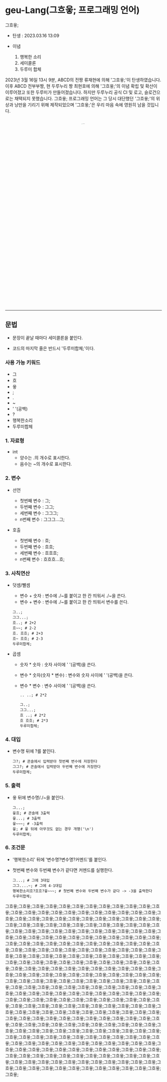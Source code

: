 # geu-Lang(그흐읗; 프로그래밍 언어)

그흐읗;

-   탄생 : 2023.03.16 13:09

-   이념
    1.   행복한 소리
    2.   세미콜론
    3.   두루미 합체

2023년 3월 16일 13시 9분, ABCD의 전짱 류재현에 의해 '그흐읗;'이 탄생하였습니다. 이후 ABCD 전부부짱, 현 두루누리 짱 최현호에 의해 '그흐읗;'의 이념 확립 및 확산이 이루어졌고 또한 두루미가 만들어졌습니다. 하지만 두루누리 공식 CI 및 로고, 슬로건으로는 채택되지 못했습니다. 그흐읗; 프로그래밍 언어는 그 당시 대단했던 '그흐읗;'의 위상과 낭만을 기리기 위해 제작되었으며 '그흐읗;'은 우리 마음 속에 영원히 남을 것입니다.

<br>

<div align="center">
<img src="https://github.com/ovisL/geu-Lang/assets/81283189/6edccd0f-5f50-4fff-9fb5-779d4865d4f9" alt="dooroome" style="zoom:10%;" width="15%" />
</div>

---

## 문법

-   문장이 끝날 때마다 세미콜론을 붙인다.

-   코드의 마지막 줄은 반드시 '두루미합체;'이다.

### 사용 가능 키워드

-   그
-   흐
-   읗
-   ;
-   .
-   ~
-   ' '(공백)
-   ?
-   행복한소리
-   두루미합체 


### 1. 자료형
- int 
  - 양수는 .의 개수로 표시한다.
  - 음수는 ~의 개수로 표시한다.

### 2. 변수
 - 선언
     - 첫번째 변수 : 그;
     - 두번째 변수 : 그그;
     - 세번째 변수 : 그그그;
     - n번째 변수 : 그그그...그;
         
- 호출
    - 첫번째 변수 : 흐;
    - 두번째 변수 : 흐흐;
    - 세번째 변수 : 흐흐흐;
    - n번째 변수 : 흐흐흐...흐;

### 3. 사칙연산
- 덧셈/뺄셈
    - 변수 + 숫자 : 변수에 ./~를 붙이고 한 칸 띄워서 ./~을 쓴다.
    - 변수 + 변수 : 변수에 ./~를 붙이고 한 칸 띄워서 변수를 쓴다.
   
    ```
    그..;
    그그...;
    흐..; # 2+2
    흐~~; # 2-2
    흐. 흐흐; # 2+3
    흐~ 흐흐; # 2-3
    두루미합체;
    ```
- 곱셈
  - 숫자 * 숫자 : 숫자 사이에 ' '(공백)을 쓴다.
  - 변수 * 숫자(숫자 * 변수) : 변수와 숫자 사이에 ' '(공백)을 쓴다.
  - 변수 * 변수 : 변수 사이에 ' '(공백)을 쓴다.
  
    ```
    .. ..; # 2*2
    
    그..;
    그그...;
    흐 ..; # 2*2
    흐 흐흐; # 2*3
    두루미합체;
    ```

### 4. 대입
- 변수명 뒤에 ?를 붙인다.

    ```
    그?; # 콘솔에서 입력받아 첫번째 변수에 저장한다
    그그?; # 콘솔에서 입력받아 두번째 변수에 저장한다
    두루미합체;
    ```
     
### 5. 출력
- 읗 뒤에 변수명/./~을 붙인다.
    
    ```
    그...;
    읗흐; # 콘솔에 3출력
    읗...; # 3출력
    읗~~~; # -3출력
    읗; # 읗 뒤에 아무것도 없는 경우 개행('\n')
    두루미합체;
    ```

### 6. 조건문
- '행복한소리' 뒤에 '변수명?변수명?커멘드'를 붙인다.
-  첫번째 변수와 두번째 변수가 같다면 커멘드를 실행한다.

    ```
    그...; # 그에 3대입 
    그그....~; # 그에 4-1대입
    행복한소리흐?흐흐?읗~~~; # 첫번째 변수와 두번째 변수가 같다 -> -3을 출력한다
    두루미합체;
    ```

그흐읗;그흐읗;그흐읗;그흐읗;그흐읗;그흐읗;그흐읗;그흐읗;그흐읗;그흐읗;그흐읗;그흐읗;그흐읗;그흐읗;그흐읗;그흐읗;그흐읗;그흐읗;그흐읗;그흐읗;그흐읗;그흐읗;그흐읗;그흐읗;그흐읗;그흐읗;그흐읗;그흐읗;그흐읗;그흐읗;그흐읗;그흐읗;그흐읗;그흐읗;그흐읗;그흐읗;그흐읗;그흐읗;그흐읗;그흐읗;그흐읗;그흐읗;그흐읗;그흐읗;그흐읗;그흐읗;그흐읗;그흐읗;그흐읗;그흐읗;그흐읗;그흐읗;그흐읗;그흐읗;그흐읗;그흐읗;그흐읗;그흐읗;그흐읗;그흐읗;그흐읗;그흐읗;그흐읗;그흐읗;그흐읗;그흐읗;그흐읗;그흐읗;그흐읗;그흐읗;그흐읗;그흐읗;그흐읗;그흐읗;그흐읗;그흐읗;그흐읗;그흐읗;그흐읗;그흐읗;그흐읗;그흐읗;그흐읗;그흐읗;그흐읗;그흐읗;그흐읗;그흐읗;그흐읗;그흐읗;그흐읗;그흐읗;그흐읗;그흐읗;그흐읗;그흐읗;그흐읗;그흐읗;그흐읗;그흐읗;그흐읗;그흐읗;그흐읗;그흐읗;그흐읗;그흐읗;그흐읗;그흐읗;그흐읗;그흐읗;그흐읗;그흐읗;그흐읗;그흐읗;그흐읗;그흐읗;그흐읗;그흐읗;그흐읗;그흐읗;그흐읗;그흐읗;그흐읗;그흐읗;그흐읗;그흐읗;그흐읗;그흐읗;그흐읗;그흐읗;그흐읗;그흐읗;그흐읗;그흐읗;그흐읗;그흐읗;그흐읗;그흐읗;그흐읗;그흐읗;그흐읗;그흐읗;그흐읗;그흐읗;그흐읗;그흐읗;그흐읗;그흐읗;그흐읗;그흐읗;그흐읗;그흐읗;그흐읗;그흐읗;그흐읗;그흐읗;그흐읗;그흐읗;그흐읗;그흐읗;그흐읗;그흐읗;그흐읗;그흐읗;그흐읗;그흐읗;그흐읗;그흐읗;그흐읗;그흐읗;그흐읗;그흐읗;그흐읗;그흐읗;그흐읗;그흐읗;그흐읗;그흐읗;그흐읗;그흐읗;그흐읗;그흐읗;그흐읗;그흐읗;그흐읗;그흐읗;그흐읗;그흐읗;그흐읗;그흐읗;그흐읗;그흐읗;그흐읗;그흐읗;그흐읗;그흐읗;그흐읗;그흐읗;그흐읗;그흐읗;그흐읗;그흐읗;그흐읗;그흐읗;그흐읗;그흐읗;그흐읗;그흐읗;그흐읗;그흐읗;그흐읗;그흐읗;그흐읗;그흐읗;그흐읗;그흐읗;그흐읗;그흐읗;그흐읗;그흐읗;그흐읗;그흐읗;그흐읗;그흐읗;그흐읗;그흐읗;그흐읗;그흐읗;그흐읗;그흐읗;그흐읗;그흐읗;그흐읗;그흐읗;그흐읗;그흐읗;그흐읗;그흐읗;그흐읗;그흐읗;그흐읗;그흐읗;그흐읗;그흐읗;그흐읗;그흐읗;그흐읗;그흐읗;그흐읗;그흐읗;그흐읗;그흐읗;그흐읗;그흐읗;그흐읗;그흐읗;그흐읗;그흐읗;그흐읗;그흐읗;그흐읗;그흐읗;그흐읗;그흐읗;그흐읗;그흐읗;그흐읗;그흐읗;그흐읗;그흐읗;그흐읗;그흐읗;그흐읗;그흐읗;그흐읗;그흐읗;그흐읗;그흐읗;그흐읗;그흐읗;그흐읗;그흐읗;그흐읗;그흐읗;그흐읗;그흐읗;그흐읗;그흐읗;그흐읗;그흐읗;그흐읗;그흐읗;그흐읗;그흐읗;그흐읗;그흐읗;그흐읗;그흐읗;그흐읗;그흐읗;그흐읗;그흐읗;그흐읗;그흐읗;그흐읗;그흐읗;그흐읗;그흐읗;그흐읗;그흐읗;그흐읗;그흐읗;그흐읗;그흐읗;그흐읗;그흐읗;
